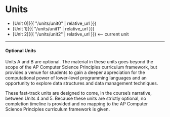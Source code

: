 # Units

* [Unit 0]({{ "/units/unit0" | relative_url }})
* [Unit 1]({{ "/units/unit1" | relative_url }})
* [Unit 2]({{ "/units/unit2" | relative_url }}) <-- current unit

<!-- commented out until needed
* [Unit 3]({{ "/units/unit3" | relative_url }})
* [Unit 4]({{ "/units/unit4" | relative_url }})
* [Unit A]({{ "/units/unitA" | relative_url }})
* [Unit B]({{ "/units/unitB" | relative_url }})
* [Unit 5]({{ "/units/unit5" | relative_url }})
* [Unit 6]({{ "/units/unit6" | relative_url }})
-->
---

#### **Optional Units**

Units A and B are optional. The material in these units goes beyond the scope of the AP Computer Science Principles curriculum framework, but provides a venue for students to gain a deeper appreciation for the computational power of lower-level programming languages and an opportunity to explore data structures and data management techniques.

These fast-track units are designed to come, in the course’s narrative, between Units 4 and 5. Because these units are strictly optional, no completion timeline is provided and no mapping to the AP Computer Science Principles curriculum framework is given.
